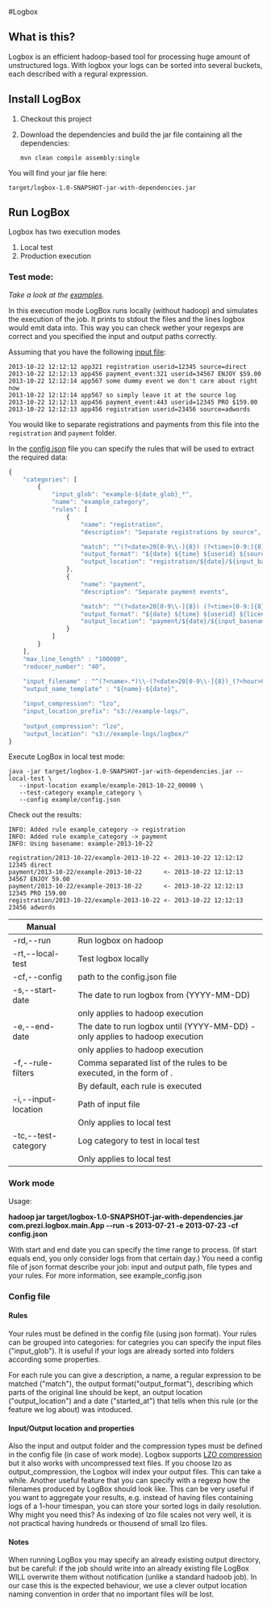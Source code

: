 #Logbox

## What is this?

Logbox is an efficient hadoop-based tool for processing huge amount of unstructured logs. 
With logbox your logs can be sorted into several buckets, each described with a regural expression.

## Install LogBox

1. Checkout this project
2. Download the dependencies and build the jar file containing all the dependencies:
    
     `mvn clean compile assembly:single`

You will find your jar file here: 

    target/logbox-1.0-SNAPSHOT-jar-with-dependencies.jar

## Run LogBox

Logbox has two execution modes

1. Local test
2. Production execution

### Test mode:
 
*Take a look at the [examples](https://github.com/prezi/logbox/tree/master/example).*

In this execution mode LogBox runs locally (without hadoop) and simulates the execution of the job. It prints to stdout the files and the lines logbox would emit data into. 
This way you can check wether your regexps are correct and you specified the input and output paths correctly.

Assuming that you have the following [input file](https://github.com/prezi/logbox/blob/master/example/example-2013-10-22_00000):

```
2013-10-22 12:12:12 app321 registration userid=12345 source=direct
2013-10-22 12:12:13 app456 payment_event:321 userid=34567 ENJOY $59.00
2013-10-22 12:12:14 app567 some dummy event we don't care about right now
2013-10-22 12:12:14 app567 so simply leave it at the source log
2013-10-22 12:12:13 app456 payment_event:443 userid=12345 PRO $159.00
2013-10-22 12:12:13 app456 registration userid=23456 source=adwords
```

You would like to separate registrations and payments from this file into the `registration` and `payment` folder.

In the [config.json](https://github.com/prezi/logbox/blob/master/example/config.json) file you can specify the rules that will be used to extract the required data:

```javascript
{
    "categories": [
        {
            "input_glob": "example-${date_glob}_*",
            "name": "example_category",
            "rules": [
                {
                    "name": "registration",
                    "description": "Separate registrations by source",

                    "match": "^(?<date>20[0-9\\-]{8}) (?<time>[0-9:]{8}) (?<appserver>[a-z\\-0-9]+) registration userid=(?<userid>[0-9]+) source=(?<source>\\w+)$",
                    "output_format": "${date} ${time} ${userid} ${source}",
                    "output_location": "registration/${date}/${input_basename}"
                },
                {
                    "name": "payment",
                    "description": "Separate payment events",

                    "match": "^(?<date>20[0-9\\-]{8}) (?<time>[0-9:]{8}) (?<appserver>[a-z\\-0-9]+) payment_event:[0-9]+ userid=(?<userid>[0-9]+) (?<license>\\w+) \\$(?<amount>[0-9\\.]+)$",
                    "output_format": "${date} ${time} ${userid} ${license} ${amount}",
                    "output_location": "payment/${date}/${input_basename}"
                }
            ]
        }
    ],
    "max_line_length" : "100000",
    "reducer_number": "40",
 
    "input_filename" : "^(?<name>.*)\\-(?<date>20[0-9\\-]{8})_(?<hour>000[0-2][0-9])$",
    "output_name_template" : "${name}-${date}",

    "input_compression": "lzo",
    "input_location_prefix": "s3://example-logs/",
 
    "output_compression": "lzo",
    "output_location": "s3://example-logs/logbox/"
}
```

Execute LogBox in local test mode:


    java -jar target/logbox-1.0-SNAPSHOT-jar-with-dependencies.jar --local-test \
       --input-location example/example-2013-10-22_00000 \
       --test-category example_category \ 
       --config example/config.json


Check out the results:

```
INFO: Added rule example_category -> registration
INFO: Added rule example_category -> payment
INFO: Using basename: example-2013-10-22

registration/2013-10-22/example-2013-10-22 <- 2013-10-22 12:12:12 12345 direct
payment/2013-10-22/example-2013-10-22      <- 2013-10-22 12:12:13 34567 ENJOY 59.00
payment/2013-10-22/example-2013-10-22      <- 2013-10-22 12:12:13 12345 PRO 159.00
registration/2013-10-22/example-2013-10-22 <- 2013-10-22 12:12:13 23456 adwords
```


|Manual||
|--- | --- |
| -rd,--run                           |Run logbox on hadoop|
| -rt,--local-test                    |Test logbox locally|
| -cf,--config <file>                 |path to the config.json file|
| -s,--start-date <date>              |The date to run logbox from (YYYY-MM-DD)
| 				      |only applies to hadoop execution|
| -e,--end-date <date>                |The date to run logbox until (YYYY-MM-DD) - only applies to hadoop execution|
| 				      |only applies to hadoop execution|
| -f,--rule-filters <filter-list>     |Comma separated list of the rules to be executed, in the form of <logcategory>.<rulename>|
|                                     |By default, each rule is executed|
| -i,--input-location <file>          |Path of input file|
|                                     |Only applies to local test|
| -tc,--test-category <category>      |Log category to test in local test|
|                                     |Only applies to local test|




### Work mode

Usage:

**hadoop jar target/logbox-1.0-SNAPSHOT-jar-with-dependencies.jar com.prezi.logbox.main.App --run -s 2013-07-21 -e 2013-07-23 -cf config.json**

With start and end date you can specify the time range to process. (If start equals end, you only consider logs from that certain day.)
You need a config file of json format describe your job: input and output path, file types and your rules.
For more information, see example_config.json



### Config file


#### Rules

Your rules must be defined in the config file (using json format). Your rules can be grouped into categories: for categries you can specify the input files ("input_glob"). It is useful if your logs are already sorted into folders according some properties.

For each rule you can give a description, a name, a regular expression to be matched ("match"), the output format("output_format"), describing which parts of the original line should be kept, an output location ("output_location") and a date ("started_at") that tells when this rule (or the feature we log about) was intoduced.


#### Input/Output location and properties

Also the input and output folder and the compression types must be defined in the config file (in case of work mode).
Logbox supports [LZO compression](https://github.com/twitter/hadoop-lzo) but it also works with uncompressed text files. 
If you choose lzo as output_compression, the Logbox will index your output files. This can take a while.
Another useful feature that you can specify with a regexp how the filenames produced by LogBox should look like. This can be very useful if you want to aggregate your results, e.g. instead of having files containing logs of a 1-hour timespan, you can store your sorted logs in daily resolution. 
Why might you need this?
As indexing of lzo file scales not very well, it is not practical having hundreds or thousend of small lzo files. 

#### Notes

When running LogBox you may specify an already existing output directory, but be careful: if the job should write into an already existing file LogBox WILL overwrite them without notification (unlike a standard hadoob job). In our case this is the expected behaviour, we use a clever output location naming convention in order that no important files will be lost.
